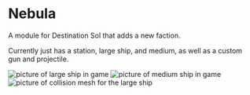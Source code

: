# Nebula
A module for Destination Sol that adds a new faction.

Currently just has a station, large ship, and medium, as well as a custom gun and projectile.

![picture of large ship in game](https://github.com/RatMoleRat/Nebula/blob/master/images/LargeShip.PNG)
![picture of medium ship in game](https://github.com/RatMoleRat/Nebula/blob/master/images/InGameScreenShotMedium.PNG)
![picture of collision mesh for the large ship](https://github.com/RatMoleRat/Nebula/blob/master/images/Collision%20Screenshot2.PNG)
